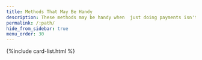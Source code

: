 ```yaml
---
title: Methods That May Be Handy
description: These methods may be handy when  just doing payments isn't enough.
permalink: /:path/
hide_from_sidebar: true
menu_order: 30
---
```

{%include card-list.html %}
